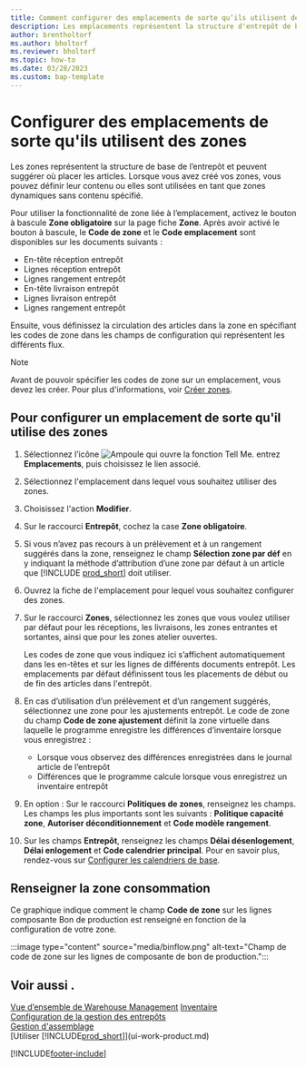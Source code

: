 ```yaml
---
title: Comment configurer des emplacements de sorte qu’ils utilisent des zones
description: Les emplacements représentent la structure d'entrepôt de base et sont utilisés pour faire des propositions relatives à l'emplacement des articles.
author: brentholtorf
ms.author: bholtorf
ms.reviewer: bholtorf
ms.topic: how-to
ms.date: 03/28/2023
ms.custom: bap-template
---
```


# Configurer des emplacements de sorte qu'ils utilisent des zones

Les zones représentent la structure de base de l’entrepôt et peuvent suggérer où placer les articles. Lorsque vous avez créé vos zones, vous pouvez définir leur contenu ou elles sont utilisées en tant que zones dynamiques sans contenu spécifié.

Pour utiliser la fonctionnalité de zone liée à l’emplacement, activez le bouton à bascule **Zone obligatoire** sur la page fiche **Zone**. Après avoir activé le bouton à bascule, le **Code de zone** et le **Code emplacement** sont disponibles sur les documents suivants :

* En-tête réception entrepôt
* Lignes réception entrepôt
* Lignes rangement entrepôt
* En-tête livraison entrepôt
* Lignes livraison entrepôt
* Lignes rangement entrepôt

Ensuite, vous définissez la circulation des articles dans la zone en spécifiant les codes de zone dans les champs de configuration qui représentent les différents flux.  

> [!NOTE]  
> Avant de pouvoir spécifier les codes de zone sur un emplacement, vous devez les créer. Pour plus d'informations, voir [Créer zones](warehouse-how-to-create-individual-bins.md).  

## Pour configurer un emplacement de sorte qu'il utilise des zones

1. Sélectionnez l’icône ![Ampoule qui ouvre la fonction Tell Me.](media/ui-search/search_small.png "Dites-moi ce que vous voulez faire") entrez **Emplacements**, puis choisissez le lien associé.  
2. Sélectionnez l'emplacement dans lequel vous souhaitez utiliser des zones.  
3. Choisissez l'action **Modifier**.  
4. Sur le raccourci **Entrepôt**, cochez la case **Zone obligatoire**.  
5. Si vous n’avez pas recours à un prélèvement et à un rangement suggérés dans la zone, renseignez le champ **Sélection zone par déf** en y indiquant la méthode d’attribution d’une zone par défaut à un article que [!INCLUDE [prod_short](includes/prod_short.md)] doit utiliser.  
6. Ouvrez la fiche de l'emplacement pour lequel vous souhaitez configurer des zones.
7. Sur le raccourci **Zones**, sélectionnez les zones que vous voulez utiliser par défaut pour les réceptions, les livraisons, les zones entrantes et sortantes, ainsi que pour les zones atelier ouvertes.  

    Les codes de zone que vous indiquez ici s’affichent automatiquement dans les en-têtes et sur les lignes de différents documents entrepôt. Les emplacements par défaut définissent tous les placements de début ou de fin des articles dans l'entrepôt.  
8. En cas d’utilisation d’un prélèvement et d’un rangement suggérés, sélectionnez une zone pour les ajustements entrepôt. Le code de zone du champ **Code de zone ajustement** définit la zone virtuelle dans laquelle le programme enregistre les différences d’inventaire lorsque vous enregistrez :

    * Lorsque vous observez des différences enregistrées dans le journal article de l’entrepôt
    * Différences que le programme calcule lorsque vous enregistrez un inventaire entrepôt  
9. En option : Sur le raccourci **Politiques de zones**, renseignez les champs. Les champs les plus importants sont les suivants : **Politique capacité zone**, **Autoriser déconditionnement** et **Code modèle rangement**.  
10. Sur les champs **Entrepôt**, renseignez les champs **Délai désenlogement**, **Délai enlogement** et **Code calendrier principal**. Pour en savoir plus, rendez-vous sur [Configurer les calendriers de base](across-how-to-assign-base-calendars.md).

## Renseigner la zone consommation

Ce graphique indique comment le champ **Code de zone** sur les lignes composante Bon de production est renseigné en fonction de la configuration de votre zone.

:::image type="content" source="media/binflow.png" alt-text="Champ de code de zone sur les lignes de composante de bon de production.":::

## Voir aussi .

[Vue d’ensemble de Warehouse Management](design-details-warehouse-management.md)
[Inventaire](inventory-manage-inventory.md)  
[Configuration de la gestion des entrepôts](warehouse-setup-warehouse.md)  
[Gestion d'assemblage](assembly-assemble-items.md)  
[Utiliser [!INCLUDE[prod_short](includes/prod_short.md)]](ui-work-product.md)

[!INCLUDE[footer-include](includes/footer-banner.md)]
